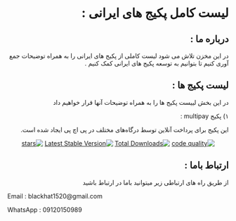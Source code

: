 
<div dir="rtl">

# لیست کامل پکیج های ایرانی :  

## درباره ما : 

در این مخزن تلاش می شود لیست کاملی از پکیج های ایرانی را به همراه توضیحات جمع آوری کنیم تا بتوانیم به توسعه پکیج های ایرانی کمک کنیم .

## لیست پکیج ها : 

در این بخش لییست پکیج ها را به همراه توضیحات آنها قرار خواهیم داد 

۱) پکیج multipay :  

این پکیج برای پرداخت آنلاین توسط درگاه‌های مختلف در پی اچ پی ایجاد شده است.

<p align="center">
<a href="https://scrutinizer-ci.com/g/shetabit/multipay/"><img src="https://img.shields.io/scrutinizer/quality/g/shetabit/multipay" alt="code quality"></a>
<a href="https://packagist.org/packages/shetabit/multipay"><img src="https://img.shields.io/packagist/dt/shetabit/multipay" alt="Total Downloads"></a>
<a href="https://packagist.org/packages/shetabit/multipay"><img src="https://img.shields.io/packagist/v/shetabit/multipay" alt="Latest Stable Version"></a>
<a href="https://packagist.org/packages/shetabit/multipay"><img src="https://img.shields.io/packagist/stars/shetabit/multipay" alt="stars"></a>
</p>

## ارتباط باما : 
از طریق راه های ارتباطی زیر میتوانید باما در ارتباط باشید

</div>

<p style="text-align: left;direction: ltr">
Email : blackhat1520@gmail.com
</p>
<p style="text-align: left;direction: ltr">
WhatsApp : 09120150989
</p>
